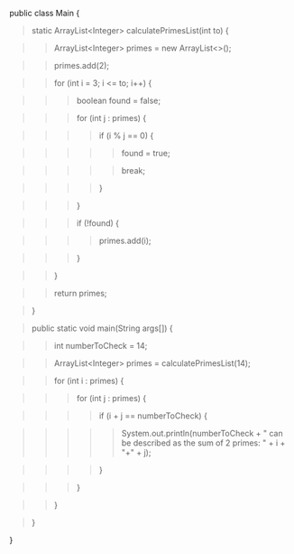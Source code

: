 public class Main {

>static ArrayList\<Integer> calculatePrimesList(int to) {

>>ArrayList\<Integer> primes = new ArrayList\<>();

>>primes.add(2);

>>for (int i = 3; i \<= to; i++) {

>>>boolean found = false;

>>>for (int j : primes) {

>>>>if (i % j == 0) {

>>>>>found = true;

>>>>>break;

>>>>}

>>>}

>>>if (!found) {

>>>>primes.add(i);

>>>}

>>}

>>return primes;

>}

>public static void main(String args\[\]) {

>>int numberToCheck = 14;

>>ArrayList\<Integer> primes = calculatePrimesList(14);

>>for (int i : primes) {

>>>for (int j : primes) {

>>>>if (i + j == numberToCheck) {

>>>>>System.out.println(numberToCheck + \" can be described as the
sum of 2 primes: \" + i + \"+\" + j);

>>>>}

>>>}

>>}

>}

}